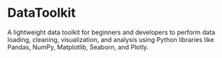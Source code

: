# DataToolkit
A lightweight data toolkit for beginners and developers to perform data loading, cleaning, visualization, and analysis using Python libraries like Pandas, NumPy, Matplotlib, Seaborn, and Plotly.

